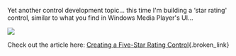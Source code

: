 Yet another control development topic... this time I'm building a &#8216;star rating' control, similar to what you find in Windows Media Player's UI... 

![](http://msdn.microsoft.com/msdnmag/issues/05/01/AdvancedBasics/fig01.gif)

Check out the article here: [Creating a Five-Star Rating Control](http://msdn.microsoft.com/msdnmag/issues/05/01/AdvancedBasics/default.aspx){.broken_link}
